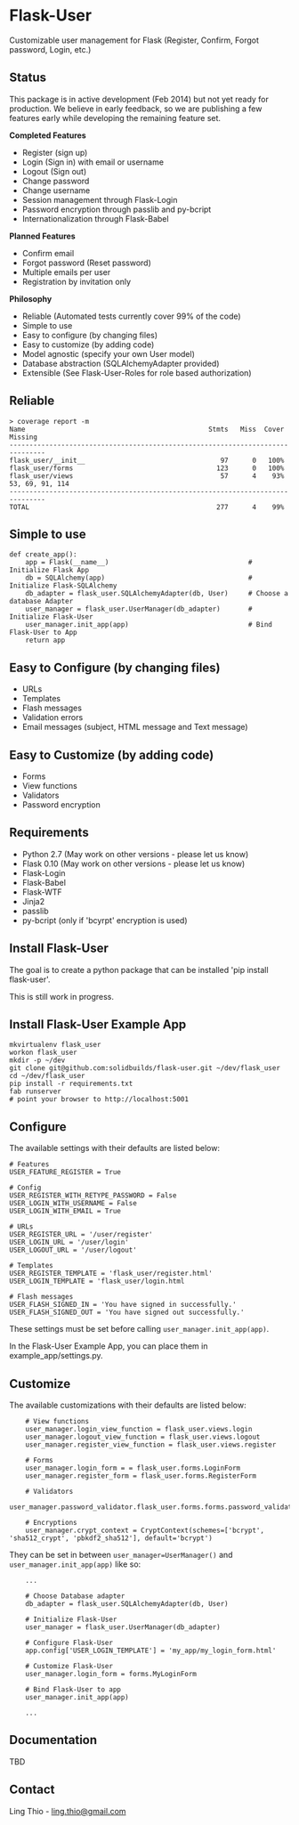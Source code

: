 Flask-User
==========

Customizable user management for Flask (Register, Confirm, Forgot password, Login, etc.)

Status
------
This package is in active development (Feb 2014) but not yet ready for production.
We believe in early feedback, so we are publishing a few features early
while developing the remaining feature set.

__Completed Features__

- Register (sign up)
- Login (Sign in) with email or username
- Logout (Sign out)
- Change password
- Change username
- Session management through Flask-Login
- Password encryption through passlib and py-bcript
- Internationalization through Flask-Babel

__Planned Features__

- Confirm email
- Forgot password (Reset password)
- Multiple emails per user
- Registration by invitation only

__Philosophy__

- Reliable (Automated tests currently cover 99% of the code)
- Simple to use
- Easy to configure (by changing files)
- Easy to customize (by adding code)
- Model agnostic (specify your own User model)
- Database abstraction (SQLAlchemyAdapter provided)
- Extensible (See Flask-User-Roles for role based authorization)


Reliable
--------
```
> coverage report -m
Name                                              Stmts   Miss  Cover   Missing
-------------------------------------------------------------------------------
flask_user/__init__                                  97      0   100%   
flask_user/forms                                    123      0   100%   
flask_user/views                                     57      4    93%   53, 69, 91, 114
-------------------------------------------------------------------------------
TOTAL                                               277      4    99%   
```

Simple to use
-------------

```
def create_app():
    app = Flask(__name__)                                   # Initialize Flask App
    db = SQLAlchemy(app)                                    # Initialize Flask-SQLAlchemy
    db_adapter = flask_user.SQLAlchemyAdapter(db, User)     # Choose a database Adapter
    user_manager = flask_user.UserManager(db_adapter)       # Initialize Flask-User
    user_manager.init_app(app)                              # Bind Flask-User to App
    return app
```


Easy to Configure (by changing files)
-------------------------------------

- URLs
- Templates
- Flash messages
- Validation errors
- Email messages (subject, HTML message and Text message)

Easy to Customize (by adding code)
----------------------------------

- Forms
- View functions
- Validators
- Password encryption

Requirements
------------

- Python 2.7 (May work on other versions - please let us know)
- Flask 0.10 (May work on other versions - please let us know)
- Flask-Login
- Flask-Babel
- Flask-WTF
- Jinja2
- passlib
- py-bcript (only if 'bcyrpt' encryption is used)

Install Flask-User
------------------

The goal is to create a python package that can be installed 'pip install flask-user'.  

This is still work in progress.

Install Flask-User Example App
------------------------------

```
mkvirtualenv flask_user
workon flask_user
mkdir -p ~/dev
git clone git@github.com:solidbuilds/flask-user.git ~/dev/flask_user
cd ~/dev/flask_user
pip install -r requirements.txt
fab runserver
# point your browser to http://localhost:5001
```

Configure
---------

The available settings with their defaults are listed below:

```
# Features
USER_FEATURE_REGISTER = True
   
# Config
USER_REGISTER_WITH_RETYPE_PASSWORD = False
USER_LOGIN_WITH_USERNAME = False
USER_LOGIN_WITH_EMAIL = True

# URLs
USER_REGISTER_URL = '/user/register'
USER_LOGIN_URL = '/user/login'
USER_LOGOUT_URL = '/user/logout'
    
# Templates
USER_REGISTER_TEMPLATE = 'flask_user/register.html'
USER_LOGIN_TEMPLATE = 'flask_user/login.html
    
# Flash messages
USER_FLASH_SIGNED_IN = 'You have signed in successfully.'
USER_FLASH_SIGNED_OUT = 'You have signed out successfully.'
```

These settings must be set before calling `user_manager.init_app(app)`.

In the Flask-User Example App, you can place them in example_app/settings.py.


Customize
---------

The available customizations with their defaults are listed below:

```
    # View functions
    user_manager.login_view_function = flask_user.views.login
    user_manager.logout_view_function = flask_user.views.logout
    user_manager.register_view_function = flask_user.views.register

    # Forms
    user_manager.login_form = = flask_user.forms.LoginForm
    user_manager.register_form = flask_user.forms.RegisterForm
    
    # Validators
    user_manager.password_validator.flask_user.forms.forms.password_validator

    # Encryptions
    user_manager.crypt_context = CryptContext(schemes=['bcrypt', 'sha512_crypt', 'pbkdf2_sha512'], default='bcrypt')
```

They can be set in between `user_manager=UserManager()` and `user_manager.init_app(app)` like so:

```
    ...

    # Choose Database adapter
    db_adapter = flask_user.SQLAlchemyAdapter(db, User)
    
    # Initialize Flask-User
    user_manager = flask_user.UserManager(db_adapter)

    # Configure Flask-User
    app.config['USER_LOGIN_TEMPLATE'] = 'my_app/my_login_form.html'

    # Customize Flask-User
    user_manager.login_form = forms.MyLoginForm

    # Bind Flask-User to app
    user_manager.init_app(app)
    
    ...
```

Documentation
-------------

TBD
    
Contact
-------
Ling Thio - ling.thio@gmail.com
